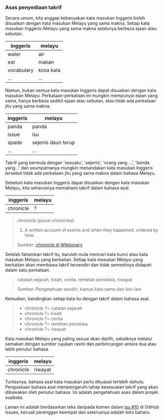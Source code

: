---
---

### Asas penyediaan takrif

Secara umum, kita anggap kebanyakan kata masukan Inggeris
boleh disuaikan dengan kata masukan Melayu yang sama makna.
Setiap kata masukan Inggeris-Melayu yang sama makna
selalunya berbeza ejaan atau sebutan.

| inggeris   | melayu       |
| ---------- | ------------ |
| water      | air          |
| eat        | makan        |
| vocabulary | kosa kata    |
| ...        | ...          |

Namun, bukan semua kata masukan Inggeris dapat disuaikan
dengan kata masukan Melayu. Perkataan-perkataan ini mungkin
mempunyai ejaan yang sama, hanya berbeza sedikit ejaan atau
sebutan, atau tidak ada perkataan jitu yang sama makna.

| inggeris   | melayu             |
| ---------- | ------------------ |
| panda      | panda              |
| issue      | isu                |
| spade      | sejenis daun terup |
| ...        | ...                |

Takrif yang bermula dengan 'sesuatu', 'sejenis', 'orang yang
...', 'benda yang...' dan seumpamanya mungkin menandakan
kata masukan Inggeris tersebut tidak ada perkataan jitu yang
sama makna dalam bahasa Melayu.

Sebelum kata masukan Inggeris dapat disuaikan dengan kata
masukan Melayu, kita seharusnya memahami takrif dalam bahasa
asal.

| inggeris   | melayu       |
| ---------- | ------------ |
| chronicle  | ?            |

> chronicle (plural chronicles)
>
> 1. A written account of events and when they happened,
ordered by time.
>
> Sumber: [chronicle di Wiktionary][a]

Setelah fahamkan takrif itu, barulah mula mencari kata kunci
atau kata masukan Melayu yang berkaitan. Setiap kata masukan
Melayu yang berkaitan akan membawa takrif tersendiri dan
tidak semestinya didapati dalam satu perkataan.

> catatan sejarah, kisah, cerita, rentetan peristiwa,
riwayat
>
> Sumber: Pengetahuan sendiri, kamus kata sama dan lain-lain

Kemudian, bandingkan setiap kata itu dengan takrif dalam
bahasa asal.

> * chronicle ?= catatan sejarah
> * chronicle ?= kisah
> * chronicle ?= cerita
> * chronicle ?= rentetan peristiwa
> * chronicle ?= riwayat

Kata masukan Melayu yang paling sesuai akan dipilih,
sebaiknya melalui semakan dengan sumber rujukan rasmi dan
perbincangan antara dua atau lebih penutur bahasa.

| inggeris   | melayu       |
| ---------- | ------------ |
| chronicle  | riwayat      |

Tuntasnya, bahasa asal kata masukan perlu dikuasai terlebih
dahulu. Penguasaan bahasa asal mempengaruhi tahap kesesuaian
takrif yang akan dibawakan oleh penutur bahasa. Ini adalah
pengetahuan asas dalam projek suaikata.

Laman ini adalah berdasarkan teks daripada komen dalam
[isu #10][b] di GitHub Issues, kecuali perenggan keempat
dan seterusnya adalah teks baharu.

  [a]: https://en.wiktionary.org/wiki/chronicle
  [b]: https://github.com/kmubiin/suaikata/issues/10
